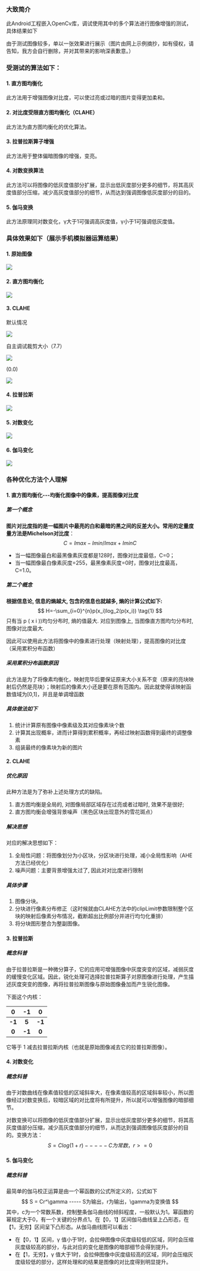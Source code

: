### 大致简介

此Android工程嵌入OpenCv库，调试使用其中的多个算法进行图像增强的测试，具体结果如下

由于测试图像较多，单以一张效果进行展示（图片由网上示例摘抄，如有侵权，请告知，我方会自行删除，并对其带来的影响深表歉意。）

### 受测试的算法如下：

#### 1. 直方图均衡化

此方法用于增强图像对比度，可以使过亮或过暗的图片变得更加柔和。

#### 2. 对比度受限直方图均衡化（CLAHE）

此方法为直方图均衡化的优化算法。

#### 3. 拉普拉斯算子增强

此方法用于整体偏暗图像的增强，变亮。

#### 4. 对数变换算法

此方法可以将图像的低灰度值部分扩展，显示出低灰度部分更多的细节，将其高灰度值部分压缩，减少高灰度值部分的细节，从而达到强调图像低灰度部分的目的。

#### 5. 伽马变换

此方法原理同对数变化，γ大于1可强调高灰度值，γ小于1可强调低灰度值。

### 具体效果如下（展示手机模拟器运算结果）

#### 1. 原始图像

![](https://github.com/User-FrenchFries/OpenCvTest/blob/master/picResult/origin.png)

#### 2. 直方图均衡化

![](https://github.com/User-FrenchFries/OpenCvTest/blob/master/picResult/he.png)

#### 3. CLAHE

默认情况

![](https://github.com/User-FrenchFries/OpenCvTest/blob/master/picResult/clahe_default.png)

自主调试裁剪大小（7.7）

![](https://github.com/User-FrenchFries/OpenCvTest/blob/master/picResult/clahe_7.7.png)

(0.0)

![](https://github.com/User-FrenchFries/OpenCvTest/blob/master/picResult/clahe_0.0.png)

#### 4. 拉普拉斯

![](https://github.com/User-FrenchFries/OpenCvTest/blob/master/picResult/lapras.png)

#### 5. 对数变化

![](https://github.com/User-FrenchFries/OpenCvTest/blob/master/picResult/log.png)

#### 6. 伽马变化

![](https://github.com/User-FrenchFries/OpenCvTest/blob/master/picResult/gamma.png)

### 各种优化方法个人理解

#### 1. 直方图均衡化---均衡化图像中的像素，提高图像对比度

##### 第一个概念

**图片对比度指的是一幅图片中最亮的白和最暗的黑之间的反差大小。**常用的定量度量方法是**Michelson对比度**：
$$
C=Imax−Imin/Imax+IminC
$$

- 当一幅图像最白和最黑像素灰度都是128时，图像对比度最低，C=0；
- 当一幅图像最白像素灰度=255，最黑像素灰度=0时，图像对比度最高，C=1.0。

##### **第二个概念**

**根据信息论, 信息的熵越大, 包含的信息也就越多, 熵的计算公式如下:**
$$
H=-\sum_{i=0}^{n}p(x_i)log_2(p(x_i)) \tag{1}
$$
只有当 p ( x i ))均匀分布时, 熵的值最大. 对应到图像上, 当图像直方图均匀分布时, 图像对比度最大. 

因此可以使用此方法将图像中的像素进行处理（映射处理），提高图像的对比度（采用累积分布函数）

##### 采用累积分布函数原因

此方法是为了将像素均衡化，映射完毕后要保证原来大小关系不变（原来的亮块映射后仍然是亮块）；映射后的像素大小还是要在原有范围内。因此就使得该映射函数值域为[0,1]，并且是单调增函数

##### **具体做法如下**

1. 统计计算原有图像中像素级及其对应像素块个数
2. 计算其出现概率，进而计算得到累积概率，再经过映射函数得到最终的调整像素
3. 组装最终的像素块为新的图片

#### 2. CLAHE

##### 优化原因

此种方法是为了弥补上述处理方式的缺陷。

1. 直方图均衡是全局的, 对图像局部区域存在过亮或者过暗时, 效果不是很好;
2. 直方图均衡会增强背景噪声（黑色区块出现意外的雪花斑点）

##### 解决思想

对应的解决思想如下：

1. 全局性问题：将图像划分为小区块，分区块进行处理，减小全局性影响（AHE方法已经优化）
2. 噪声问题：主要背景增强太过了, 因此对对比度进行限制

##### 具体步骤

1. 图像分块。
2. 分块进行像素分布修正（这时候就由CLAHE方法中的clipLimit参数限制整个区块的映射后像素分布情况，截断超出比例部分并进行均匀化重排）
3. 将分块图形整合为整副图像。

#### 3. 拉普拉斯

##### 概念科普

由于拉普拉斯是一种微分算子，它的应用可增强图像中灰度突变的区域，减弱灰度的缓慢变化区域。因此，锐化处理可选择拉普拉斯算子对原图像进行处理，产生描述灰度突变的图像，再将拉普拉斯图像与原始图像叠加而产生锐化图像。

下面这个内核：

|   0    |   -1   |   0    |
| :----: | :----: | :----: |
| **-1** | **5**  | **-1** |
| **0**  | **-1** | **0**  |

它等于 1 减去拉普拉斯内核（也就是原始图像减去它的拉普拉斯图像）。

#### 4. 对数变化

##### 概念科普

由于对数曲线在像素值较低的区域斜率大，在像素值较高的区域斜率较小，所以图像经过对数变换后，较暗区域的对比度将有所提升，所以就可以增强图像的暗部细节。

对数变换可以将图像的低灰度值部分扩展，显示出低灰度部分更多的细节，将其高灰度值部分压缩，减少高灰度值部分的细节，从而达到强调图像低灰度部分的目的。变换方法：
$$
S = Clog(1+r)-----C为常数，r>=0
$$

#### 5. 伽马变化

##### 概念科普

最简单的伽马校正运算是由一个幂函数的公式所定义的，公式如下
$$
S = Cr^\gamma    -----  S为输出，r为输出，\gamma为变换值
$$
其中，c为一个常数系数，控制整条伽马曲线的倾斜程度，一般默认为1。幂函数的幂规定大于0，有一个关键的分界点1。在【0，1】区间伽马曲线呈上凸形态，在【1，无穷】区间呈下凸形态。从伽马曲线图可以看出：

- 在【0，1】区间，γ 值小于1时，会拉伸图像中灰度级较低的区域，同时会压缩灰度级较高的部分，与此对应的变化是图像的暗部细节会得到提升。
- 在【1，无穷】，γ 值大于1时，会拉伸图像中灰度级较高的区域，同时会压缩灰度级较低的部分，这样处理和的结果是图像的对比度得到明显提升。